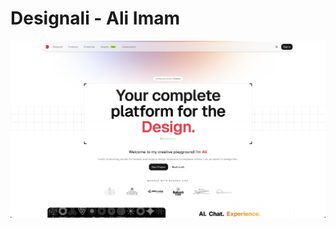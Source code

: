 # Designali - Ali Imam
![Designali](https://github.com/designali-in/designali.in/blob/main/apps/www/public/designali.png?raw=true)
